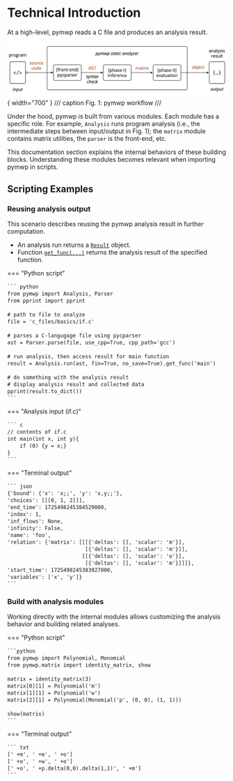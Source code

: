 # Technical Introduction

At a high-level, pymwp reads a C file and produces an analysis result.

![pymwp workflow](assets/workflow.png){ width="700" }
/// caption
Fig. 1: pymwp workflow
///

Under the hood, pymwp is built from various modules.
Each module has a specific role.
For example, `Analysis` runs program analysis (i.e., the intermediate steps between input/output in Fig. 1); 
the `matrix` module contains matrix utilities, the `parser` is the front-end, etc.

This documentation section explains the internal behaviors of these building blocks.
Understanding these modules becomes relevant when importing pymwp in scripts.


## Scripting Examples

### Reusing analysis output

This scenario describes reusing the pymwp analysis result in further computation.

* An analysis run returns a [`Result`](result.md#pymwp.result.Result) object.
* Function [`get_func(...)`](result.md#pymwp.result.Result.get_func) returns the analysis result of the specified function.

=== "Python script"

    ``` python
    from pymwp import Analysis, Parser
    from pprint import pprint
    
    # path to file to analyze
    file = 'c_files/basics/if.c'
    
    # parses a C-langugage file using pycparser
    ast = Parser.parse(file, use_cpp=True, cpp_path='gcc')
    
    # run analysis, then access result for main function
    result = Analysis.run(ast, fin=True, no_save=True).get_func('main')
    
    # do something with the analysis result
    # display analysis result and collected data
    pprint(result.to_dict())
    ```

=== "Analysis input (if.c)"

    ``` c
    // contents of if.c
    int main(int x, int y){
        if (0) {y = x;}
    }
    ```

=== "Terminal output"

    ``` json
    {'bound': {'x': 'x;;', 'y': 'x,y;;'},
    'choices': [[[0, 1, 2]]],
    'end_time': 1725498245384529000,
    'index': 1,
    'inf_flows': None,
    'infinity': False,
    'name': 'foo',
    'relation': {'matrix': [[[{'deltas': [], 'scalar': 'm'}],
                             [{'deltas': [], 'scalar': 'm'}]],
                            [[{'deltas': [], 'scalar': 'o'}],
                             [{'deltas': [], 'scalar': 'm'}]]]},
    'start_time': 1725498245383927000,
    'variables': ['x', 'y']}
    ```

### Build with analysis modules

Working directly with the internal modules allows customizing the analysis behavior and building related analyses.

=== "Python script"

    ```python
    from pymwp import Polynomial, Monomial
    from pymwp.matrix import identity_matrix, show
    
    matrix = identity_matrix(3)
    matrix[0][1] = Polynomial('m')
    matrix[1][1] = Polynomial('w')
    matrix[2][1] = Polynomial(Monomial('p', (0, 0), (1, 1)))
    
    show(matrix)
    ```

=== "Terminal output"

    ``` txt
    [' +m', ' +m', ' +o']
    [' +o', ' +w', ' +o']
    [' +o', ' +p.delta(0,0).delta(1,1)', ' +m']
    ```
